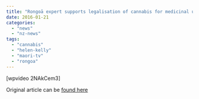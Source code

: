 ```yaml
---
title: "Rongoā expert supports legalisation of cannabis for medicinal use"
date: 2016-01-21
categories: 
  - "news"
  - "nz-news"
tags: 
  - "cannabis"
  - "helen-kelly"
  - "maori-tv"
  - "rongoa"
---
```


\[wpvideo 2NAkCem3\]

Original article can be [found here](http://www.maoritelevision.com/news/national/rongoa-expert-supports-legalisation-cannabis-medicinal-use)
